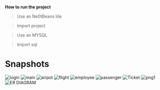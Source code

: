 **How to run the project**
>Use an Ne0tBeans Ide

>Import project

>Use an MYSQL

>Import sql

# **Snapshots**
![login](https://user-images.githubusercontent.com/61626863/75611495-fbdfbc80-5b40-11ea-933b-5cbb368ffba0.png)
![main](https://user-images.githubusercontent.com/61626863/75611496-fe421680-5b40-11ea-8b93-789a104724af.png)
![airpot](https://user-images.githubusercontent.com/61626863/75611498-01d59d80-5b41-11ea-9939-f105f1508c55.png)
![flight](https://user-images.githubusercontent.com/61626863/75611499-0732e800-5b41-11ea-9c11-9045724203a4.png)
![employee](https://user-images.githubusercontent.com/61626863/75611501-0a2dd880-5b41-11ea-812e-46cde4737a27.png)
![passenger](https://user-images.githubusercontent.com/61626863/75611502-0bf79c00-5b41-11ea-9565-f98129c930b4.png)
![Ticket](https://user-images.githubusercontent.com/61626863/75611506-0e59f600-5b41-11ea-8e28-896c4a1ae701.png)
![png1](https://user-images.githubusercontent.com/61626863/75611509-144fd700-5b41-11ea-857c-54b2f674a38f.png)
![ER DIAGRAM](https://user-images.githubusercontent.com/61626863/75611511-17e35e00-5b41-11ea-815d-989ee07ae92f.png)
